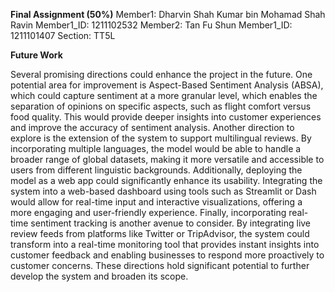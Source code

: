 **Final Assignment (50%)**
Member1: Dharvin Shah Kumar bin Mohamad Shah Ravin
Member1_ID: 1211102532
Member2: Tan Fu Shun
Member1_ID: 1211101407
Section: TT5L

**Future Work**

Several promising directions could enhance the project in the future. One potential area for 
improvement is Aspect-Based Sentiment Analysis (ABSA), which could capture sentiment 
at a more granular level, which enables the separation of opinions on specific aspects, such 
as flight comfort versus food quality. This would provide deeper insights into customer 
experiences and improve the accuracy of sentiment analysis. Another direction to explore 
is the extension of the system to support multilingual reviews. By incorporating multiple 
languages, the model would be able to handle a broader range of global datasets, making 
it more versatile and accessible to users from different linguistic backgrounds. Additionally, 
deploying the model as a web app could significantly enhance its usability. Integrating the 
system into a web-based dashboard using tools such as Streamlit or Dash would allow for 
real-time input and interactive visualizations, offering a more engaging and user-friendly 
experience. Finally, incorporating real-time sentiment tracking is another avenue to 
consider. By integrating live review feeds from platforms like Twitter or TripAdvisor, the 
system could transform into a real-time monitoring tool that provides instant insights into 
customer feedback and enabling businesses to respond more proactively to customer 
concerns. These directions hold significant potential to further develop the system and 
broaden its scope. 
